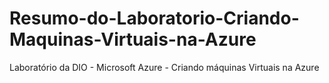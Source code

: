 # Resumo-do-Laboratorio-Criando-Maquinas-Virtuais-na-Azure
Laboratório da DIO - Microsoft Azure - Criando máquinas Virtuais na Azure
